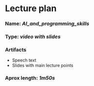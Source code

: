 # Lecture plan

### Name: _AI_and_programming_skills_
### Type: _video with slides_
### Artifacts
 * Speech text
 * Slides with main lecture points
### Aprox length: _1m50s_
